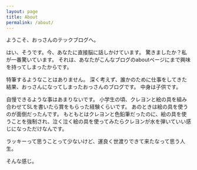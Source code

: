 ```yaml
---
layout: page
title: About
permalink: /about/
---
```


ようこそ、おっさんのテックブログへ。

はい、そうです。今、あなたに直接脳に話しかけています。
驚きましたか？私が一番驚いています。
それは、あなたがこんなブログのaboutページにまで興味を持ってしまったからです。

特筆するようなことはありません。
深く考えず、誰かのために仕事をしてきた結果、おっさんになってしまったおっさんのブログです。
中身は子供です。

自慢できるような事はあまりないです。
小学生の頃、クレヨンと絵の具を組み合わせてSLを書いたら賞をもらった経験くらいです。
あのときは絵の具を使うのが面倒だったんです。
もともとはクレヨンと色鉛筆だったのに、絵の具を使うことを強制され、泣く泣く絵の具を使ってみたらクレヨンが水を弾いていい感じになっただけなんです。

ラッキーって思うことって少ないけど、運良く世渡りできて来たなって思う人生。

そんな感じ。